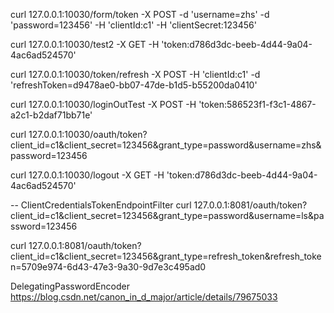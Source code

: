 


 curl 127.0.0.1:10030/form/token -X POST -d 'username=zhs'  -d 'password=123456' -H 'clientId:c1' -H 'clientSecret:123456'
  
 curl 127.0.0.1:10030/test2 -X GET -H 'token:d786d3dc-beeb-4d44-9a04-4ac6ad524570'
 
 curl 127.0.0.1:10030/token/refresh -X POST  -H 'clientId:c1' -d 'refreshToken=d9478ae0-bb07-47de-b1d5-b55200da0410'

 curl 127.0.0.1:10030/loginOutTest -X POST -H 'token:586523f1-f3c1-4867-a2c1-b2daf71bb71e'
 
 
 curl 127.0.0.1:10030/oauth/token?client_id=c1\&client_secret=123456\&grant_type=password\&username=zhs\&password=123456
 
 curl 127.0.0.1:10030/logout -X GET -H 'token:d786d3dc-beeb-4d44-9a04-4ac6ad524570'
 
 -- ClientCredentialsTokenEndpointFilter
 curl 127.0.0.1:8081/oauth/token?client_id=c1\&client_secret=123456\&grant_type=password\&username=ls\&password=123456
 
 curl 127.0.0.1:8081/oauth/token?client_id=c1\&client_secret=123456\&grant_type=refresh_token\&refresh_token=5709e974-6d43-47e3-9a30-9d7e3c495ad0
 
 DelegatingPasswordEncoder
 https://blog.csdn.net/canon_in_d_major/article/details/79675033